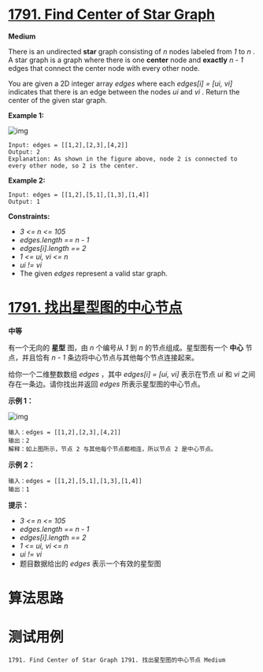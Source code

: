 # [1791. Find Center of Star Graph][enTitle]

**Medium**

There is an undirected **star**  graph consisting of  *n*  nodes labeled from  *1*  to  *n* . A star graph is a graph where there is one **center**  node and **exactly**   *n - 1*  edges that connect the center node with every other node.

You are given a 2D integer array  *edges*  where each  *edges[i] = [ui, vi]*  indicates that there is an edge between the nodes  *ui*  and  *vi* . Return the center of the given star graph.



**Example 1:** 

![img](https://assets.leetcode.com/uploads/2021/02/24/star_graph.png)

```
Input: edges = [[1,2],[2,3],[4,2]]
Output: 2
Explanation: As shown in the figure above, node 2 is connected to every other node, so 2 is the center.

```

**Example 2:** 

```
Input: edges = [[1,2],[5,1],[1,3],[1,4]]
Output: 1

```



**Constraints:** 

-  *3 <= n <= 105*  
-  *edges.length == n - 1*  
-  *edges[i].length == 2*  
-  *1 <= ui, vi <= n*  
-  *ui != vi*  
- The given  *edges*  represent a valid star graph.


# [1791. 找出星型图的中心节点][cnTitle]

**中等**

有一个无向的 **星型**  图，由  *n*  个编号从  *1*  到  *n*  的节点组成。星型图有一个 **中心**  节点，并且恰有  *n - 1*  条边将中心节点与其他每个节点连接起来。

给你一个二维整数数组  *edges*  ，其中  *edges[i] = [ui, vi]*  表示在节点  *ui*  和  *vi*  之间存在一条边。请你找出并返回  *edges*  所表示星型图的中心节点。



**示例 1：** 

![img](https://assets.leetcode-cn.com/aliyun-lc-upload/uploads/2021/03/14/star_graph.png)

```
输入：edges = [[1,2],[2,3],[4,2]]
输出：2
解释：如上图所示，节点 2 与其他每个节点都相连，所以节点 2 是中心节点。

```

**示例 2：** 

```
输入：edges = [[1,2],[5,1],[1,3],[1,4]]
输出：1

```



**提示：** 

-  *3 <= n <= 105*  
-  *edges.length == n - 1*  
-  *edges[i].length == 2*  
-  *1 <= ui, vi <= n*  
-  *ui != vi*  
- 题目数据给出的  *edges*  表示一个有效的星型图




# 算法思路

# 测试用例
```
1791. Find Center of Star Graph 1791. 找出星型图的中心节点 Medium
```

[enTitle]: https://leetcode.com/problems/find-center-of-star-graph/
[cnTitle]: https://leetcode-cn.com/problems/find-center-of-star-graph/
